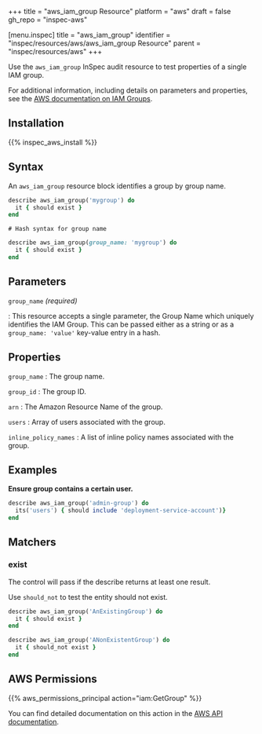 +++
title = "aws_iam_group Resource"
platform = "aws"
draft = false
gh_repo = "inspec-aws"

[menu.inspec]
title = "aws_iam_group"
identifier = "inspec/resources/aws/aws_iam_group Resource"
parent = "inspec/resources/aws"
+++

Use the `aws_iam_group` InSpec audit resource to test properties of a single IAM group.

For additional information, including details on parameters and properties, see the [AWS documentation on IAM Groups](https://docs.aws.amazon.com/IAM/latest/UserGuide/id_groups.html).

## Installation

{{% inspec_aws_install %}}

## Syntax

An `aws_iam_group` resource block identifies a group by group name.

```ruby
describe aws_iam_group('mygroup') do
  it { should exist }
end
```

    # Hash syntax for group name
```ruby
describe aws_iam_group(group_name: 'mygroup') do
  it { should exist }
end
```

## Parameters

`group_name` _(required)_

: This resource accepts a single parameter, the Group Name which uniquely identifies the IAM Group. 
  This can be passed either as a string or as a `group_name: 'value'` key-value entry in a hash.

## Properties

`group_name`
: The group name.

`group_id`
: The group ID.

`arn`
: The Amazon Resource Name of the group.

`users`
: Array of users associated with the group.

`inline_policy_names`
: A list of inline policy names associated with the group.

## Examples

**Ensure group contains a certain user.**

```ruby
describe aws_iam_group('admin-group') do
  its('users') { should include 'deployment-service-account')}
end
```

## Matchers

### exist

The control will pass if the describe returns at least one result.

Use `should_not` to test the entity should not exist.

```ruby
describe aws_iam_group('AnExistingGroup') do
  it { should exist }
end
```

```ruby
describe aws_iam_group('ANonExistentGroup') do
  it { should_not exist }
end
```

## AWS Permissions

{{% aws_permissions_principal action="iam:GetGroup" %}}

You can find detailed documentation on this action in the [AWS API documentation](https://docs.aws.amazon.com/IAM/latest/APIReference/API_GetGroup.html).
